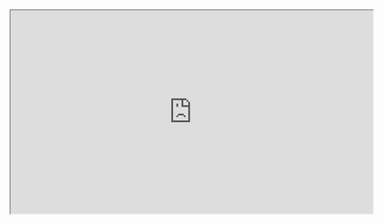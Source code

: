 <iframe width="640" height="360" src="https://www.youtube.com/embed?app=desktop&v=VEQFje7WAU4"> </iframe>

